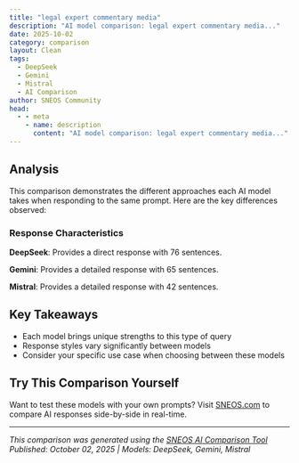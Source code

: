 ```yaml
---
title: "legal expert commentary media"
description: "AI model comparison: legal expert commentary media..."
date: 2025-10-02
category: comparison
layout: Clean
tags:
  - DeepSeek
  - Gemini
  - Mistral
  - AI Comparison
author: SNEOS Community
head:
  - - meta
    - name: description
      content: "AI model comparison: legal expert commentary media..."
---
```


<ChatComparison
  title="legal expert commentary media"
  prompt="legal expert commentary media"
  :responses='{"DeepSeek": "Of course. Here is a comprehensive overview of \u0022legal expert commentary in the media,\u0022 covering its forms, purposes, the experts involved, the inherent tensions, and best practices.\n\n### What is Legal Expert Commentary in the Media?\n\nLegal expert commentary is the analysis and interpretation of legal events, cases, or issues provided by qualified legal professionals (like lawyers, law professors, and retired judges) to the news media. Its primary purpose is to translate complex legal jargon, procedures, and principles into accessible language for the general public, providing context, clarity, and insight.\n\n---\n\n### The \u0022Who\u0022: Types of Legal Experts in the Media\n\n1. **The Law Professor / Academic:**\n * **Role:** Provides deep, principle-based analysis. They focus on the broader legal doctrine, historical context, and potential long-term implications of a case or law.\n * **Strength:** Objectivity, theoretical depth, and a focus on the \u0022why\u0022 behind the law.\n * **Example:** A constitutional law professor analyzing a Supreme Court case.\n\n2. **The Practicing Litigator / Trial Lawyer:**\n * **Role:** Offers a ground-level, strategic perspective. They explain courtroom tactics, the likely next steps in a litigation process, and the strengths/weaknesses of each side\u0027s case from a practitioner\u0027s view.\n * **Strength:** Practical, real-world insight into how the law works \u0022in the trenches.\u0022\n * **Example:** A criminal defense attorney commenting on the strategy in a high-profile murder trial.\n\n3. **The Former Prosecutor / Defense Attorney:**\n * **Role:** Provides a specific institutional perspective. A former prosecutor can explain the government\u0027s likely strategy and pressures, while a former defense attorney can speak to the accused\u0027s rights and challenges.\n * **Strength:** Insider knowledge of how specific systems (like the DOJ or a Public Defender\u0027s office) operate.\n\n4. **The Retired Judge:**\n * **Role:** Offers a unique perspective from \u0022the other side of the bench.\u0022 They can explain judicial reasoning, procedural rulings, and what a judge is likely considering.\n * **Strength:** High credibility and authority on courtroom procedure and judicial discretion.\n\n5. **The Generalist Pundit:**\n * **Role:** A legal expert who appears so frequently they become a media personality. They are skilled at delivering concise, broadcast-ready soundbites.\n * **Risk:** May prioritize entertainment value or a particular narrative over nuanced legal analysis.\n\n---\n\n### The \u0022Why\u0022: Purposes and Value\n\n1. **Demystification:** Translates \u0022legalese\u0022 into plain English. Explains what a \u0022writ of certiorari\u0022 or \u0022motion to dismiss\u0022 actually means in practice.\n2. **Providing Context:** Places a single event within the larger framework of the legal system. For example, explaining how a lower court ruling fits into a likely appeal process all the way to the Supreme Court.\n3. **Managing Public Expectations:** A good expert can temper sensationalist headlines by explaining the procedural hurdles and the high bar for proving certain claims (e.g., \u0022This sounds bad, but here\u0027s why it\u0027s very difficult to prove in court.\u0022).\n4. **Holding Power to Account:** By analyzing the legal merits of actions taken by government officials or corporations, experts can provide an independent check and inform the public about potential abuses of power.\n5. **Educating the Public:** Serves a civic function, helping citizens understand how their legal system works and its impact on their rights.\n\n---\n\n### The Inherent Tensions and Criticisms\n\nThis ecosystem is not without its significant problems:\n\n1. **The \u0022Soundbite\u0022 Problem:** Complex legal issues are often reduced to 15-second takes, stripping away necessary nuance and uncertainty.\n2. **The \u0022Hired Gun\u0022 vs. Neutral Analyst Problem:** Some experts are not neutral; they are paid advocates or partisan commentators who provide analysis that consistently favors one side. It can be difficult for viewers to distinguish between an objective expert and a partisan one.\n3. **Speculation and Hypotheticals:** Media often pressures experts to predict outcomes (\u0022Will he be convicted?\u0022). Legal proceedings are inherently uncertain, and this pressure can lead to unfounded speculation presented as analysis.\n4. **Conflicts of Interest:** An expert may have a financial interest, past client relationship, or personal bias that is not disclosed to the audience.\n5. **The Entertainment Factor:** In the race for ratings, networks may favor dramatic, confident, and telegenic pundits over more cautious, nuanced, and perhaps less \u0022exciting\u0022 academics.\n6. **The \u0022Both Sides\u0022 Fallacy:** In an effort to appear balanced, media outlets may present two experts with opposing views, even if one view is legally fringe or unsupported by precedent, giving it a false sense of legitimacy.\n\n---\n\n### Best Practices for Consumers of Legal Commentary\n\nTo be a savvy consumer, ask these questions when you see a legal expert on TV or read their analysis:\n\n* **What is this expert\u0027s background?** Are they a practicing lawyer, an academic, or a full-time pundit? What is their specific area of expertise? (A real estate lawyer may not be the best source for commentary on a complex constitutional case).\n* **Are they being objective or acting as an advocate?** Listen for language. Are they explaining the law, or are they passionately arguing for one side?\n* **Is their network/outlet known for a particular bias?** This can often influence the type of experts they book and the questions they are asked.\n* **Are they acknowledging uncertainty?** A good legal expert will use phrases like \u0022it depends,\u0022 \u0022this is an open legal question,\u0022 or \u0022the judge could go several ways here.\u0022 Beware of experts who speak in absolute certainties.\n* **Are they educating or performing?** Is the goal to help you understand, or to create a dramatic moment?\n\n### Conclusion\n\nLegal expert commentary is an essential bridge between the complex world of law and the public it serves. At its best, it fosters an informed citizenry and strengthens the rule of law. At its worst, it can mislead, sensationalize, and erode public trust in legal institutions. The responsibility lies with both the media to provide genuine expertise with integrity, and with the public to consume that commentary with a critical and discerning eye.", "Gemini": "Okay, let\u0027s break down \u0022legal expert commentary in media.\u0022 This encompasses a broad area, but we can dissect its key aspects:\n\n**What it IS:**\n\n* **Analysis and Interpretation:** Legal experts provide analysis and interpretation of legal events, cases, laws, and regulations. They translate complex legal jargon into language that a general audience can understand.\n* **Contextualization:** They place legal developments within a broader social, political, and historical context.\n* **Opinion and Perspective:** While striving for objectivity, they often offer their informed opinions on the potential implications and consequences of legal decisions or legislative actions.\n* **Education:** Legal commentary serves as a form of public legal education, helping citizens understand their rights, responsibilities, and the workings of the legal system.\n* **Accountability:** It can hold legal actors (judges, lawyers, lawmakers) accountable by scrutinizing their actions and decisions.\n\n**Where it APPEARS (Media Outlets):**\n\n* **Traditional Media:**\n * **Newspapers:** Op-eds, articles, and quotes in news stories.\n * **Television News:** On-air commentary, interviews, and panel discussions.\n * **Radio:** Interviews, call-in shows, and news reports.\n * **Magazines:** Feature articles and legal analysis.\n* **Digital Media:**\n * **Online News Websites:** Articles, blogs, and videos.\n * **Social Media:** Posts, tweets, and live streams.\n * **Podcasts:** Legal analysis and discussions.\n * **Blogs:** Legal experts often maintain their own blogs to share their insights.\n * **Legal News Websites:** Focused on providing legal information.\n* **Specialized Media:**\n * **Legal Journals:** Articles for other legal professionals.\n * **Industry-Specific Publications:** Analysis of legal issues relevant to particular industries.\n\n**Who PROVIDES it (Types of Legal Experts):**\n\n* **Law Professors:** Offer academic perspectives and scholarly analysis.\n* **Practicing Attorneys:** Provide insights based on their real-world experience in the courtroom or in specific legal fields.\n* **Retired Judges:** Share their judicial experience and perspectives.\n* **Legal Scholars/Researchers:** Focus on in-depth research and analysis of legal trends and issues.\n* **Legal Consultants:** Paid for their expertise.\n\n**PURPOSES of Legal Expert Commentary:**\n\n* **Inform the Public:** To explain legal issues clearly and concisely.\n* **Provide Different Perspectives:** To offer a range of viewpoints on legal matters.\n* **Promote Critical Thinking:** To encourage the public to think critically about the legal system and its impact.\n* **Influence Public Opinion:** To shape public discourse on legal issues.\n* **Advocate for Legal Reform:** To highlight areas where the law needs to be improved or changed.\n* **Educate Legal Professionals:** To provide advanced insights.\n\n**POTENTIAL BENEFITS:**\n\n* **Increased Public Understanding of the Law:** Makes the law more accessible.\n* **More Informed Public Debate:** Raises the level of discussion on legal issues.\n* **Greater Transparency and Accountability:** Helps to hold legal actors accountable.\n* **Improved Legal Decision-Making:** Can inform the decisions of lawmakers and judges.\n\n**POTENTIAL DRAWBACKS/CRITICISMS:**\n\n* **Bias:** Experts may have inherent biases or conflicts of interest (e.g., a lawyer commenting on a case related to a client).\n* **Oversimplification:** The need to communicate to a broad audience can lead to oversimplification of complex legal issues.\n* **Sensationalism:** Media outlets may prioritize sensational or controversial commentary to attract viewers or readers.\n* **Lack of Nuance:** Time constraints can limit the ability to explore the nuances of legal issues.\n* **Misinformation:** Inaccurate or misleading legal commentary can spread misinformation.\n* **\u0022Hot Take\u0022 Culture:** The pressure to provide immediate commentary can lead to poorly reasoned or ill-informed opinions.\n* **Undue Influence:** Commentary, especially by high-profile experts, can unduly influence public opinion or legal proceedings.\n* **Lack of Diversity:** The pool of legal experts featured in the media may not reflect the diversity of the legal profession or the population as a whole.\n\n**ETHICAL CONSIDERATIONS:**\n\n* **Objectivity:** Striving for objectivity and transparency, even when expressing opinions.\n* **Accuracy:** Ensuring that the information presented is accurate and supported by evidence.\n* **Conflicts of Interest:** Disclosing any potential conflicts of interest.\n* **Confidentiality:** Protecting client confidentiality (if applicable).\n* **Fairness:** Treating all parties involved in a legal matter fairly.\n* **Avoiding Misleading Statements:** Refraining from making statements that could mislead the public or influence legal proceedings.\n\n**How to be a Good Legal Expert Commentator (tips):**\n\n* **Know Your Audience:** Tailor your language and explanations to the level of understanding of your audience.\n* **Be Clear and Concise:** Avoid legal jargon and use plain language.\n* **Provide Context:** Explain the relevant background and context of the legal issue.\n* **Offer Multiple Perspectives:** Present different viewpoints on the issue.\n* **Be Objective:** Strive for objectivity and disclose any potential biases.\n* **Be Prepared:** Research the issue thoroughly and be ready to answer questions.\n* **Be Engaging:** Make your commentary interesting and engaging for your audience.\n* **Be Respectful:** Treat all parties involved in the legal matter with respect.\n\n**Examples of Legal Expert Commentary in Media:**\n\n* A law professor appearing on a news program to discuss the implications of a Supreme Court ruling.\n* A practicing attorney writing an op-ed in a newspaper arguing for or against a proposed law.\n* A retired judge giving an interview on a podcast about their experience on the bench.\n* A legal blogger providing analysis of a new regulation.\n* An attorney on social media providing real-time updates and commentary on a high-profile trial.\n\n**In Conclusion:**\n\nLegal expert commentary plays a vital role in informing the public about the law and promoting critical thinking about the legal system. However, it is important to be aware of the potential drawbacks and ethical considerations associated with this type of commentary. A healthy skepticism and consideration of the source is always warranted.\n", "Mistral": "Certainly! Legal expert commentary in the media can serve several important functions, including educating the public, providing context to complex legal issues, and offering insights into the potential outcomes of legal cases. Here are some key points to consider when providing or evaluating legal expert commentary in the media:\n\n### 1. **Clarity and Simplicity**\n - **Avoid Jargon:** Legal language can be dense and full of jargon. Experts should translate complex legal concepts into plain language that the general public can understand.\n - **Concise Explanations:** Provide clear, concise explanations of legal principles, procedures, and potential outcomes.\n\n### 2. **Context and Background**\n - **Historical Context:** Explain the historical background of the legal issue or case, including any relevant precedents.\n - **Current Legal Landscape:** Discuss how the current legal landscape might influence the case or issue.\n\n### 3. **Objectivity and Neutrality**\n - **Unbiased Analysis:** Maintain objectivity and avoid taking sides. Present a balanced view of the legal arguments from all perspectives.\n - **Ethical Considerations:** Ensure that commentary adheres to ethical guidelines, avoiding any conflicts of interest.\n\n### 4. **Potential Outcomes**\n - **Scenario Analysis:** Discuss possible outcomes and their implications. This can include best-case, worst-case, and most likely scenarios.\n - **Legal Precedents:** Explain how similar cases have been resolved in the past and how those precedents might influence the current case.\n\n### 5. **Public Education**\n - **Legal Process:** Educate the public about the legal process, including court procedures, the role of judges and juries, and the appeals process.\n - **Rights and Responsibilities:** Inform the public about their legal rights and responsibilities, especially in high-profile cases that may have broader societal implications.\n\n### 6. **Media Relations**\n - **Accurate Reporting:** Ensure that the media accurately reports legal information. Correct any misinformation or misinterpretations.\n - **Accessibility:** Be accessible to media outlets for interviews and commentary, especially during breaking news or high-profile cases.\n\n### 7. **Professionalism**\n - **Credibility:** Maintain professionalism and credibility by providing well-researched and accurate information.\n - **Continuous Learning:** Stay updated with the latest legal developments and case law to provide the most current and relevant commentary.\n\n### 8. **Ethical Considerations**\n - **Confidentiality:** Respect the confidentiality of clients and cases, especially if the expert is actively involved in the legal matter.\n - **Conflict of Interest:** Avoid any real or perceived conflicts of interest that could compromise the integrity of the commentary.\n\n### 9. **Public Engagement**\n - **Interactive Sessions:** Engage with the public through Q\u0026A sessions, social media, and other interactive platforms to address their queries and concerns.\n - **Feedback Loop:** Be open to feedback and willing to clarify any misunderstandings or misconceptions.\n\n### 10. **Cultural Sensitivity**\n - **Diverse Perspectives:** Consider the diverse perspectives and cultural sensitivities that may be involved in the legal issue or case.\n - **Inclusive Language:** Use inclusive language that respects all parties involved.\n\n### Example Scenario\nImagine a high-profile criminal case involving a celebrity. A legal expert might be called upon to comment on the following:\n- **Charges and Evidence:** Explain the charges, the evidence presented, and the legal standards that must be met for a conviction.\n- **Court Procedures:** Describe the court procedures, including the selection of a jury, the presentation of evidence, and the role of the judge.\n- **Potential Outcomes:** Discuss possible verdicts and their implications, including the potential for appeals.\n- **Public Impact:** Address the broader societal implications of the case, such as public trust in the legal system or the impact on similar cases.\n\nBy adhering to these principles, legal experts can provide valuable, informative, and responsible commentary that enhances public understanding and trust in the legal system."}' 
  published-date="02:53"
/>

## Analysis

This comparison demonstrates the different approaches each AI model takes when responding to the same prompt. Here are the key differences observed:

### Response Characteristics

**DeepSeek**: Provides a direct response with 76 sentences. 

**Gemini**: Provides a detailed response with 65 sentences. 

**Mistral**: Provides a detailed response with 42 sentences. 

## Key Takeaways

- Each model brings unique strengths to this type of query
- Response styles vary significantly between models
- Consider your specific use case when choosing between these models

## Try This Comparison Yourself

Want to test these models with your own prompts? Visit [SNEOS.com](https://sneos.com) to compare AI responses side-by-side in real-time.

---

*This comparison was generated using the [SNEOS AI Comparison Tool](https://sneos.com)*
*Published: October 02, 2025 | Models: DeepSeek, Gemini, Mistral*
